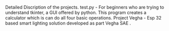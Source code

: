 Detailed Discription of the projects.
 test.py - For beginners who are trying to understand tkinter, a GUI offered by python. This program creates a calculator which is can do all four basic operations.
 Project Vegha - Esp 32 based smart  lighting solution developed as part Vegha SAE . 
 
